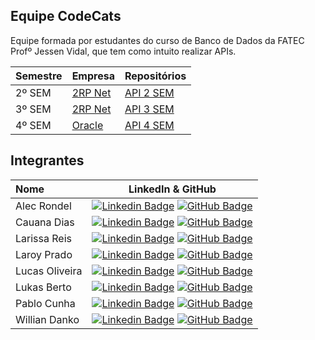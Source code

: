 ## Equipe CodeCats

Equipe formada por estudantes do curso de Banco de Dados da FATEC Profº Jessen Vidal, que tem como intuito realizar APIs.

<div align="center">

| **Semestre** |  **Empresa**  | **Repositórios** | 
|-----------------------|-------------------------|-------------------------|
| 2º SEM | [2RP Net](https://www.2rpnet.com.br/pt;) | <a href="https://github.com/codecatss/API-BD2">API 2 SEM<a/> |    
| 3º SEM | [2RP Net](https://www.2rpnet.com.br/pt;) | <a href="https://github.com/codecatss/API-BD3">API 3 SEM<a/> |     
| 4º SEM | [Oracle](www.oracle.com;) | <a href="https://github.com/codecatss/API-BD4">API 4 SEM<a/> | 

</div>

## Integrantes

<div align="center">

|  Nome    |    LinkedIn & GitHub      |
| :------------------------------------ | :-------------------------------------------------------------------------------------------------------------------------------------------------------------------------------------------------------------------------------------------------------------------------------------------------------------------------: |
|  Alec Rondel           |     [![Linkedin Badge](https://img.shields.io/badge/Linkedin-blue?style=flat-square&logo=Linkedin&logoColor=white)]() [![GitHub Badge](https://img.shields.io/badge/GitHub-111217?style=flat-square&logo=github&logoColor=white)](https://github.com/aleclr)              |
|  Cauana Dias      |     [![Linkedin Badge](https://img.shields.io/badge/Linkedin-blue?style=flat-square&logo=Linkedin&logoColor=white)](https://www.linkedin.com/in/cauanadias/) [![GitHub Badge](https://img.shields.io/badge/GitHub-111217?style=flat-square&logo=github&logoColor=white)](https://github.com/Cauana)    |
|  Larissa Reis        |     [![Linkedin Badge](https://img.shields.io/badge/Linkedin-blue?style=flat-square&logo=Linkedin&logoColor=white)](https://www.linkedin.com/in/larissa-reis-693568250/) [![GitHub Badge](https://img.shields.io/badge/GitHub-111217?style=flat-square&logo=github&logoColor=white)](https://github.com/larissa-fernanda)              |
|  Laroy Prado      |     [![Linkedin Badge](https://img.shields.io/badge/Linkedin-blue?style=flat-square&logo=Linkedin&logoColor=white)](https://www.linkedin.com/in/laroyprado/) [![GitHub Badge](https://img.shields.io/badge/GitHub-111217?style=flat-square&logo=github&logoColor=white)](https://github.com/laroyprado)              |
| Lucas Oliveira        |     [![Linkedin Badge](https://img.shields.io/badge/Linkedin-blue?style=flat-square&logo=Linkedin&logoColor=white)](https://www.linkedin.com/in/lucas-augusto-oliveira/) [![GitHub Badge](https://img.shields.io/badge/GitHub-111217?style=flat-square&logo=github&logoColor=white)](https://github.com/LucasOliveira321)              |
| Lukas Berto        |     [![Linkedin Badge](https://img.shields.io/badge/Linkedin-blue?style=flat-square&logo=Linkedin&logoColor=white)]() [![GitHub Badge](https://img.shields.io/badge/GitHub-111217?style=flat-square&logo=github&logoColor=white)](https://github.com/LukasFernando)              |
| Pablo Cunha        |     [![Linkedin Badge](https://img.shields.io/badge/Linkedin-blue?style=flat-square&logo=Linkedin&logoColor=white)](https://www.linkedin.com/in/pabloo-cunha/) [![GitHub Badge](https://img.shields.io/badge/GitHub-111217?style=flat-square&logo=github&logoColor=white)](https://github.com/pabloo-cunha)              |
|  Willian Danko      |     [![Linkedin Badge](https://img.shields.io/badge/Linkedin-blue?style=flat-square&logo=Linkedin&logoColor=white)](https://www.linkedin.com/in/willian-danko-leite-caboski-5410741b4) [![GitHub Badge](https://img.shields.io/badge/GitHub-111217?style=flat-square&logo=github&logoColor=white)](https://github.com/DankoCaboski)    |


</div>
